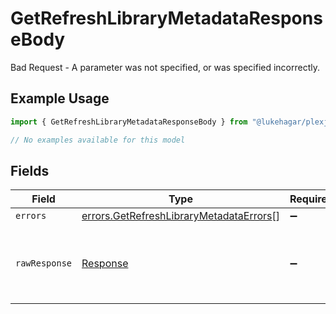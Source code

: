 # GetRefreshLibraryMetadataResponseBody

Bad Request - A parameter was not specified, or was specified incorrectly.

## Example Usage

```typescript
import { GetRefreshLibraryMetadataResponseBody } from "@lukehagar/plexjs/sdk/models/errors";

// No examples available for this model
```

## Fields

| Field                                                                                                     | Type                                                                                                      | Required                                                                                                  | Description                                                                                               |
| --------------------------------------------------------------------------------------------------------- | --------------------------------------------------------------------------------------------------------- | --------------------------------------------------------------------------------------------------------- | --------------------------------------------------------------------------------------------------------- |
| `errors`                                                                                                  | [errors.GetRefreshLibraryMetadataErrors](../../../sdk/models/errors/getrefreshlibrarymetadataerrors.md)[] | :heavy_minus_sign:                                                                                        | N/A                                                                                                       |
| `rawResponse`                                                                                             | [Response](https://developer.mozilla.org/en-US/docs/Web/API/Response)                                     | :heavy_minus_sign:                                                                                        | Raw HTTP response; suitable for custom response parsing                                                   |